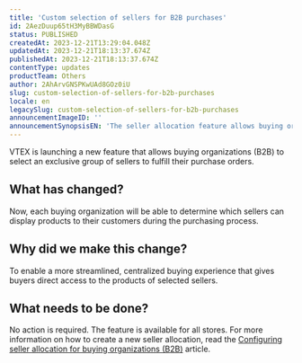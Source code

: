 ```yaml
---
title: 'Custom selection of sellers for B2B purchases'
id: 2AezDuup65tH3MyBBWDasG
status: PUBLISHED
createdAt: 2023-12-21T13:29:04.048Z
updatedAt: 2023-12-21T18:13:37.674Z
publishedAt: 2023-12-21T18:13:37.674Z
contentType: updates
productTeam: Others
author: 2AhArvGNSPKwUAd8GOz0iU
slug: custom-selection-of-sellers-for-b2b-purchases
locale: en
legacySlug: custom-selection-of-sellers-for-b2b-purchases
announcementImageID: ''
announcementSynopsisEN: 'The seller allocation feature allows buying organizations to have their purchase orders fulfilled by specific sellers.'
---
```


 VTEX is launching a new feature that allows buying organizations (B2B) to select an exclusive group of sellers to fulfill their purchase orders.

## What has changed?

Now, each buying organization will be able to determine which sellers can display products to their customers during the purchasing process.

## Why did we make this change?

To enable a more streamlined, centralized buying experience that gives buyers direct access to the products of selected sellers.

## What needs to be done?

No action is required. The feature is available for all stores.
For more information on how to create a new seller allocation, read the [Configuring seller allocation for buying organizations (B2B)](https://help.vtex.com/pt/tutorial/configurando-atribuicao-de-sellers-a-organizacoes-compradoras-b2b-xky--3VJtKNbLpVAl71uVdaOqpE) article.

